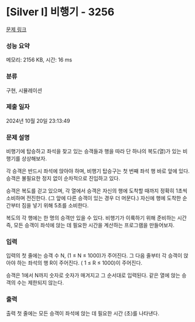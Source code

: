 # [Silver I] 비행기 - 3256 

[문제 링크](https://www.acmicpc.net/problem/3256) 

### 성능 요약

메모리: 2156 KB, 시간: 16 ms

### 분류

구현, 시뮬레이션

### 제출 일자

2024년 10월 20일 23:13:49

### 문제 설명

<p>비행기에 탑승하고 좌석을 찾고 있는 승객들과 행을 따라 단 하나의 복도(열)가 있는 비행기를 상상해보자.</p>

<p>각 승객은 반드시 좌석에 앉아야 하며, 비행기 탑승구는 첫 번째 좌석 행 바로 앞에 있다. 승객은 불필요한 정지 없이 순차적으로 진입하고 있다.</p>

<p>승객은 복도를 걷고 있으며, 각 열에서 승객은 자신의 행에 도착할 때까지 정확히 1초씩 소비하며 전진한다. (그 앞에 다른 승객이 있는 경우 더 머문다.) 자신에 행에 도착한 순간부터 짐을 넣기 위해 5초를 소비한다.</p>

<p>복도의 각 행에는 한 명의 승객만 있을 수 있다. 비행기가 이륙하기 위해 준비하는 시간 즉, 모든 승객이 좌석에 앉는 데 필요한 시간을 계산하는 프로그램을 만들어보자.</p>

### 입력 

 <p>입력의 첫 줄에는 승객 수 N, (1 ≤ N ≤ 1000)가 주어진다. 그 다음 줄부터 각 승객이 앉아야 하는 좌석의 행 R이 주어진다. ( 1 ≤ R ≤ 1000)이 주어진다.</p>

<p>승객은 1에서 N까지 숫자로 숫자가 매겨지고 그 순서대로 입력된다. 같은 열에 앉는 승객의 수는 제한되지 않는다.</p>

### 출력 

 <p>출력 첫 줄에는 모든 승객이 좌석에 앉는 데 필요한 시간 (초)를 나타낸다.</p>

